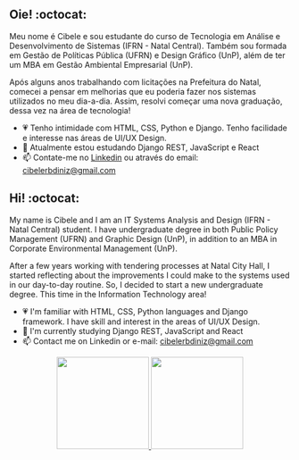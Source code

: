 ## Oie! :octocat:
Meu nome é Cibele e sou estudante do curso de Tecnologia em Análise e Desenvolvimento de Sistemas (IFRN - Natal Central).
Também sou formada em Gestão de Políticas Pública (UFRN) e Design Gráfico (UnP), além de ter um MBA em Gestão Ambiental Empresarial (UnP).

Após alguns anos trabalhando com licitações na Prefeitura do Natal, comecei a pensar em melhorias que eu poderia fazer nos sistemas utilizados no meu dia-a-dia. Assim, resolvi começar uma nova graduação, dessa vez na área de tecnologia!

- 💗 Tenho intimidade com HTML, CSS, Python e Django. Tenho facilidade e interesse nas áreas de UI/UX Design.
- 🌱 Atualmente estou estudando Django REST, JavaScript e React
- 📫 Contate-me no [Linkedin](https://www.linkedin.com/in/cibelediniz/) ou através do email: cibelerbdiniz@gmail.com

## Hi! :octocat: 
My name is Cibele and I am an IT Systems Analysis and Design (IFRN - Natal Central) student. I have undergraduate degree in both Public Policy Management (UFRN) and Graphic Design (UnP), in addition to an MBA in Corporate Environmental Management (UnP). 

After a few years working with tendering processes at Natal City Hall, I started reflecting about the improvements I could make to the systems used in our day-to-day routine. So, I decided to start a new undergraduate degree. This time in the Information Technology area! 

- 💗 I'm familiar with HTML, CSS, Python languages and Django framework. I have skill and interest in the areas of UI/UX Design. 
- 🌱 I'm currently studying Django REST, JavaScript and React 
- 📫 Contact me on Linkedin or e-mail: cibelerbdiniz@gmail.com


<div align="center" style="display: inline_block">
  <a href="https://github.com/cibelediniz">
  <img height="165em" src="https://github-readme-stats.vercel.app/api?username=cibelediniz&show_icons=true&theme=cobalt&include_all_commits=true&count_private=true"/>
  <img height="165em" src="https://github-readme-stats.vercel.app/api/top-langs/?username=cibelediniz&layout=compact&langs_count=7&theme=cobalt"/>
</div>

